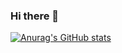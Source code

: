 ### Hi there 👋

[![Anurag's GitHub stats](https://github-readme-stats.vercel.app/api?username=Maestr1)](https://github.com/anuraghazra/github-readme-stats)
